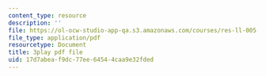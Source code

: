 ```yaml
---
content_type: resource
description: ''
file: https://ol-ocw-studio-app-qa.s3.amazonaws.com/courses/res-ll-005-mathematics-of-big-data-and-machine-learning-january-iap-2020/17d7abeaf9dc77ee64544caa9e32fded_tUk8o-ZbF4c.pdf
file_type: application/pdf
resourcetype: Document
title: 3play pdf file
uid: 17d7abea-f9dc-77ee-6454-4caa9e32fded
---
```

